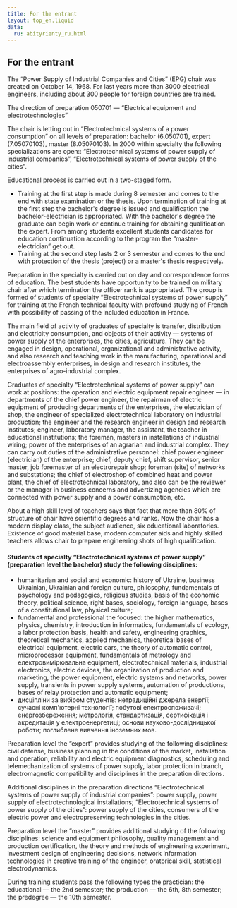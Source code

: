 ```yaml
---
title: For the entrant
layout: top_en.liquid
data:
  ru: abityrienty_ru.html
---
```


## For the entrant

The “Power Supply of Industrial Companies and Cities” (EPG) chair was
created on October 14, 1968. For last years more than 3000 electrical
engineers, including about 300 people for foreign countries are trained.

The direction of preparation 050701 — “Electrical equipment and
electrotechnologies”

The chair is letting out in “Electrotechnical systems of a power
consumption” on all levels of preparation: bachelor (6.050701), expert
(7.05070103), master (8.05070103). In 2000 within specialty the
following specializations are open:: “Electrotechnical systems of power
supply of industrial companies”, “Electrotechnical systems of power
supply of the cities”.

Educational process is carried out in a two-staged form.

- Training at the <span class="bld">first step</span> is made during 8
  semester and comes to the end with state examination or the thesis.
  Upon termination of training at the first step the bachelor's degree
  is issued and qualification the bachelor-electrician is appropriated.
  With the bachelor's degree the graduate can begin work or continue
  training for obtaining qualification the expert. From among students
  excellent students candidates for education continuation according to
  the program the “master-electrician” get out.
- Training at the <span class="bld">second step</span> lasts 2 or 3
  semester and comes to the end with protection of the thesis (project)
  or a master's thesis respectively.

Preparation in the specialty is carried out on day and correspondence
forms of education. The best students have opportunity to be trained on
military chair after which termination the officer rank is appropriated.
The group is formed of students of specialty “Electrotechnical systems
of power supply” for training at the French technical faculty with
profound studying of French with possibility of passing of the included
education in France.

The main field of activity of graduates of specialty is transfer,
distribution and electricity consumption, and objects of their activity
— systems of power supply of the enterprises, the cities, agriculture.
They can be engaged in design, operational, organizational and
administrative activity, and also research and teaching work in the
manufacturing, operational and electroassembly enterprises, in design
and research institutes, the enterprises of agro-industrial complex.

Graduates of specialty “Electrotechnical systems of power supply” can
work at positions: the operation and electric equipment repair engineer
— in departments of the chief power engineer, the repairman of electric
equipment of producing departments of the enterprises, the electrician
of shop, the engineer of specialized electrotechnical laboratory on
industrial production; the engineer and the research engineer in design
and research institutes; engineer, laboratory manager, the assistant,
the teacher in educational institutions; the foreman, masters in
installations of industrial wiring; power of the enterprises of an
agrarian and industrial complex. They can carry out duties of the
administrative personnel: chief power engineer (electrician) of the
enterprise; chief, deputy chief, shift supervisor, senior master, job
foremaster of an electrorepair shop; foreman (site) of networks and
substations; the chief of electroshop of combined heat and power plant,
the chief of electrotechnical laboratory, and also can be the reviewer
or the manager in business concerns and advertizing agencies which are
connected with power supply and a power consumption, etc.

About a high skill level of teachers says that fact that more than 80%
of structure of chair have scientific degrees and ranks. Now the chair
has a modern display class, the subject audience, six educational
laboratories. Existence of good material base, modern computer aids and
highly skilled teachers allows chair to prepare engineering shots of
high qualification.

#### Students of specialty “Electrotechnical systems of power supply” (preparation level the bachelor) study the following disciplines:

- <span class="bld">humanitarian and social and economic:</span> history
  of Ukraine, business Ukrainian, Ukrainian and foreign culture,
  philosophy, fundamentals of psychology and pedagogics, religious
  studies, basis of the economic theory, political science, right bases,
  sociology, foreign language, bases of a constitutional law, physical
  culture;
- <span class="bld">fundamental and professional the focused:</span> the
  higher mathematics, physics, chemistry, introduction in informatics,
  fundamentals of ecology, a labor protection basis, health and safety,
  engineering graphics, theoretical mechanics, applied mechanics,
  theoretical bases of electrical equipment, electric cars, the theory
  of automatic control, microprocessor equipment, fundamentals of
  metrology and електровимірювальна equipment, electrotechnical
  materials, industrial electronics, electric devices, the organization
  of production and marketing, the power equipment, electric systems and
  networks, power supply, transients in power supply systems, automation
  of productions, bases of relay protection and automatic equipment;
- <span class="bld">дисціпліни за вибіром студентів:</span> нетрадиційні
  джерела енергії; сучасні комп'ютерні технології; побутові
  електроспоживачі; енергозбереження; метрологія, стандартизація,
  сертифікація і акредитація у електроенергетиці; основи
  науково-дослідницької роботи; поглиблене вивчення іноземних мов.

<span class="bld">Preparation level the “expert” provides studying of
the following disciplines:</span> civil defense, business planning in
the conditions of the market, installation and operation, reliability
and electric equipment diagnostics, scheduling and telemechanization of
systems of power supply, labor protection in branch, electromagnetic
compatibility and disciplines in the preparation directions.

<span class="bld">Additional disciplines in the preparation
directions</span> “Electrotechnical systems of power supply of
industrial companies”: power supply, power supply of
electrotechnological installations; “Electrotechnical systems of power
supply of the cities”: power supply of the cities, consumers of the
electric power and electropreserving technologies in the cities.

<span class="bld">Preparation level the “master” provides additional
studying of the following disciplines:</span> science and equipment
philosophy, quality management and production certification, the theory
and methods of engineering experiment, investment design of engineering
decisions, network information technologies in creative training of the
engineer, oratorical skill, statistical electrodynamics.

During training students pass the following types the practician: the
educational — the 2nd semester; the production — the 6th, 8th semester;
the predegree — the 10th semester.
